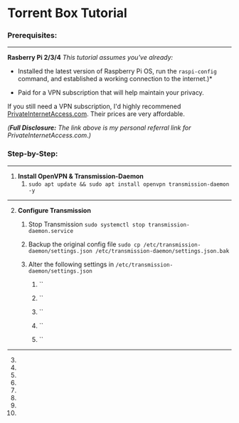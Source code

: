 # Torrent Box Tutorial

### Prerequisites:
---
**Rasberry Pi 2/3/4**
*This tutorial assumes you've already:*

* Installed the latest version of Raspberry Pi OS, run the `raspi-config` command, and established a working connection to the internet.)*

* Paid for a VPN subscription that will help maintain your privacy.

If you still need a VPN subscription, I'd highly recommened [PrivateInternetAccess.com](http://www.privateinternetaccess.com/pages/buy-a-vpn/1218buyavpn?invite=U2FsdGVkX1-MyKjtJ2elxr-u_Z7E7ZVXuIBDNEY55Ww%2CcTAHlCvPgR3Ct2n3lq3W1M0FF5E). Their prices are very affordable.

*(**Full Disclosure:** The link above is my personal referral link for PrivateInternetAccess.com.)*

### Step-by-Step:
---
1. **Install OpenVPN & Transmission-Daemon**
	1. `sudo apt update && sudo apt install openvpn transmission-daemon -y`

---
	
2. **Configure Transmission**

	1. Stop Transmission
		`sudo systemctl stop transmission-daemon.service`

	2. Backup the original config file
		`sudo cp /etc/transmission-daemon/settings.json /etc/transmission-daemon/settings.json.bak`

	3. Alter the following settings in `/etc/transmission-daemon/settings.json`

		1. ``

		2. ``

		3. ``

		4. ``

		5. ``

---

3. 

4. 

5. 

6. 

7. 

8. 

9. 

10.
